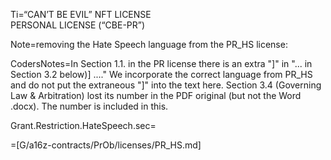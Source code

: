 Ti=“CAN’T BE EVIL” NFT LICENSE<br>PERSONAL LICENSE (“CBE-PR”)

Note=removing the Hate Speech language from the PR_HS license:

CodersNotes=In Section 1.1. in the PR license there is an extra "]" in "... in Section 3.2 below)] ...."  We incorporate the correct language from PR_HS and do not put the extraneous "]" into the text here. Section 3.4 (Governing Law & Arbitration) lost its number in the PDF original (but not the Word .docx).  The number is included in this. 

Grant.Restriction.HateSpeech.sec=</i>

=[G/a16z-contracts/PrOb/licenses/PR_HS.md]